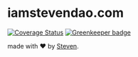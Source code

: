 # iamstevendao.com

[![Coverage Status](https://coveralls.io/repos/github/iamstevendao/iamstevendao.com/badge.svg?branch=master)](https://coveralls.io/github/iamstevendao/iamstevendao.com?branch=master) [![Greenkeeper badge](https://badges.greenkeeper.io/iamstevendao/iamstevendao.com.svg)](https://greenkeeper.io/)

made with &#x2764; by [Steven](https://github.com/iamstevendao).
